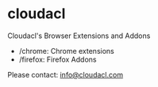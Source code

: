 # cloudacl
Cloudacl's Browser Extensions and Addons

- /chrome: Chrome extensions
- /firefox: Firefox Addons

Please contact: info@cloudacl.com
